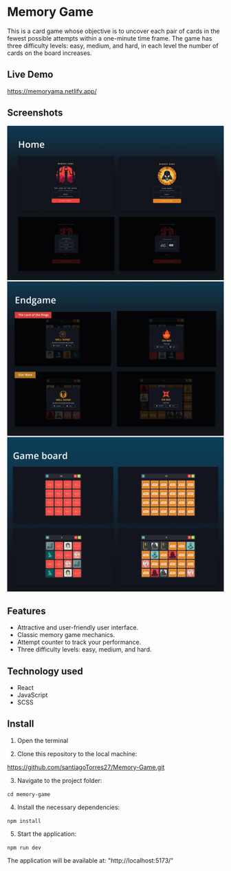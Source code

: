 # Memory Game

This is a card game whose objective is to uncover each pair of cards in the fewest possible attempts within a one-minute time frame. The game has three difficulty levels: easy, medium, and hard, in each level the number of cards on the board increases.

## Live Demo

https://memoryama.netlify.app/

## Screenshots

![Home screenshots](./screenshots/ss1.png)
![End game screenshots](./screenshots/ss2.png)
![Game board screenshots](./screenshots/ss3.png)

## Features

- Attractive and user-friendly user interface.
- Classic memory game mechanics.
- Attempt counter to track your performance.
- Three difficulty levels: easy, medium, and hard.

## Technology used

- React
- JavaScript
- SCSS

## Install

1. Open the terminal

2. Clone this repository to the local machine:

https://github.com/santiagoTorres27/Memory-Game.git

3. Navigate to the project folder:

`cd memory-game`

4. Install the necessary dependencies:

`npm install`

5. Start the application:

`npm run dev`

The application will be available at: "http://localhost:5173/"

